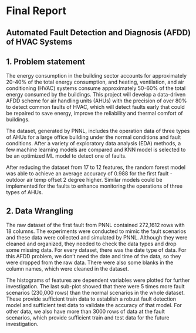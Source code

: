 # Final Report
## Automated Fault Detection and Diagnosis (AFDD) of HVAC Systems

## 1. Problem statement 
The energy consumption in the building sector accounts for approximately 20-40% of the total energy consumption, and heating, ventilation, and air conditioning (HVAC) systems consume approximately 50-60% of the total energy consumed by the buildings. This project will develop a data-driven AFDD scheme for air handling units (AHUs) with the precision of over 80% to detect common faults of HVAC, which will detect faults early that could be repaired to save energy, improve the reliability and thermal comfort of buildings.

The dataset, generated by PNNL, includes the operation data of three types of AHUs for a large office building under the normal conditions and fault conditions. After a variety of exploratory data analysis (EDA) methods, a few machine learning models are compared and KNN model is selected to be an optimized ML model to detect one of faults.

After reducing the dataset from 17 to 12 features, the random forest model was able to achieve an average accuracy of 0.988 for the first fault - outdoor air temp offset 2 degree higher. Similar models could be implemented for the faults to enhance monitoring the operations of three types of AHUs.

## 2. Data Wrangling
The raw dataset of the first fault from PNNL contained 272,1612 rows with 18 columns. The experiments were conducted to mimic the fault scenarios and these data were collected and simulated by PNNL. Although they were cleaned and organized, they needed to check the data types and drop some missing data. For every dataset, there was the date type of data. For this AFDD problem, we don’t need the date and time of the data, so they were dropped from the raw data. There were also some blanks in the column names, which were cleaned in the dataset. 

The histograms of features are dependent variables were plotted for further investigation. The last sub-plot showed that there were 5 times more fault scenarios (230,000 rows) than the normal scenarios in the whole dataset. These provide sufficient train data to establish a robust fault detection model and sufficient test data to validate the accuracy of that model. For other data, we also have more than 3000 rows of data at the fault scenarios, which provide sufficient train and test data for the future investigation.


